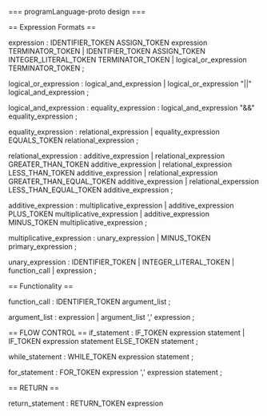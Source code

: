 === programLanguage-proto design ===

== Expression Formats ==

expression : IDENTIFIER_TOKEN ASSIGN_TOKEN expression TERMINATOR_TOKEN
           | IDENTIFIER_TOKEN ASSIGN_TOKEN INTEGER_LITERAL_TOKEN TERMINATOR_TOKEN
           | logical_or_expression TERMINATOR_TOKEN
           ;

logical_or_expression : logical_and_expression
                      | logical_or_expression "||" logical_and_expression
                      ;

logical_and_expression : equality_expression
                       : logical_and_expression "&&" equality_expression
                       ;

equality_expression : relational_expression
                    | equality_expression EQUALS_TOKEN relational_expression
                    ;
                    
relational_expression : additive_expression
                      | relational_expression GREATER_THAN_TOKEN additive_expression
                      | relational_expression LESS_THAN_TOKEN additive_expression
                      | relational_expression GREATER_THAN_EQUAL_TOKEN additive_expression
                      | relational_experssion LESS_THAN_EQUAL_TOKEN additive_expression
                      ;
                      
additive_expression : multiplicative_expression
                    | additive_expression PLUS_TOKEN multiplicative_expression
                    | additive_expression MINUS_TOKEN multiplicative_expression
                    ;
                    
multiplicative_expression : unary_expression
                          | MINUS_TOKEN primary_expression
                           ;
                           
unary_expression : IDENTIFIER_TOKEN
                 | INTEGER_LITERAL_TOKEN
                 | function_call
                 | expression
                 ;
                 
== Functionality ==
                 
function_call : IDENTIFIER_TOKEN argument_list
              ;
              
argument_list : expression
              | argument_list ',' expression
              ;

== FLOW CONTROL ==
if_statement : IF_TOKEN expression statement
             | IF_TOKEN expression statement ELSE_TOKEN statement
             ;

while_statement : WHILE_TOKEN expression statement
                ;
                
for_statement : FOR_TOKEN expression ',' expression statement
              ;
              
== RETURN ==
              
return_statement : RETURN_TOKEN expression
